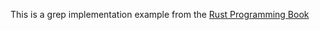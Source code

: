This is a grep implementation example from the [Rust Programming Book](https://doc.rust-lang.org/book/second-edition/ch01-00-introduction.html)
